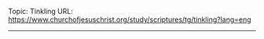 Topic: Tinkling
URL: https://www.churchofjesuschrist.org/study/scriptures/tg/tinkling?lang=eng

---

